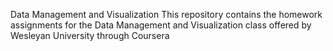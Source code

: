 Data Management and Visualization
This repository contains the homework assignments for the Data Management and Visualization class offered by Wesleyan University through Coursera
